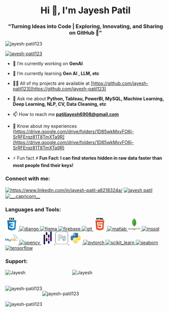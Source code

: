 <h1 align="center">Hi 👋, I'm Jayesh Patil</h1>
<h3 align="center">"Turning Ideas into Code | Exploring, Innovating, and Sharing on GitHub 🚀"</h3>

<p align="left"> <img src="https://komarev.com/ghpvc/?username=jayesh-patil123&label=Profile%20views&color=0e75b6&style=flat" alt="jayesh-patil123" /> </p>

<p align="left"> <a href="https://github.com/ryo-ma/github-profile-trophy"><img src="https://github-profile-trophy.vercel.app/?username=jayesh-patil123" alt="jayesh-patil123" /></a> </p>

- 🔭 I’m currently working on **GenAI**

- 🌱 I’m currently learning **Gen AI , LLM, etc**

- 👨‍💻 All of my projects are available at [https://github.com/jayesh-patil123](https://github.com/jayesh-patil123)

- 💬 Ask me about **Python, Tableau, PowerBI, MySQL, Machine Learning, Deep Learning, NLP, CV, Data Cleaning, etc**

- 📫 How to reach me **patiljayesh6908@gmail.com**

- 📄 Know about my experiences [https://drive.google.com/drive/folders/1D85wkMxvFO6j-SrRFErqz81T8TmXTa9R](https://drive.google.com/drive/folders/1D85wkMxvFO6j-SrRFErqz81T8TmXTa9R)

- ⚡ Fun fact **⚡ Fun Fact: I can find stories hidden in raw data faster than most people find their keys!**

<h3 align="left">Connect with me:</h3>
<p align="left">
<a href="https://linkedin.com/in/https://www.linkedin.com/in/jayesh-patil-a8218324a/" target="blank"><img align="center" src="https://raw.githubusercontent.com/rahuldkjain/github-profile-readme-generator/master/src/images/icons/Social/linked-in-alt.svg" alt="https://www.linkedin.com/in/jayesh-patil-a8218324a/" height="30" width="40" /></a>
<a href="https://fb.com/jayesh patil" target="blank"><img align="center" src="https://raw.githubusercontent.com/rahuldkjain/github-profile-readme-generator/master/src/images/icons/Social/facebook.svg" alt="jayesh patil" height="30" width="40" /></a>
<a href="https://instagram.com/__.capricorn__" target="blank"><img align="center" src="https://raw.githubusercontent.com/rahuldkjain/github-profile-readme-generator/master/src/images/icons/Social/instagram.svg" alt="__.capricorn__" height="30" width="40" /></a>
</p>

<h3 align="left">Languages and Tools:</h3>
<p align="left"> <a href="https://www.w3schools.com/css/" target="_blank" rel="noreferrer"> <img src="https://raw.githubusercontent.com/devicons/devicon/master/icons/css3/css3-original-wordmark.svg" alt="css3" width="40" height="40"/> </a> <a href="https://www.djangoproject.com/" target="_blank" rel="noreferrer"> <img src="https://cdn.worldvectorlogo.com/logos/django.svg" alt="django" width="40" height="40"/> </a> <a href="https://www.figma.com/" target="_blank" rel="noreferrer"> <img src="https://www.vectorlogo.zone/logos/figma/figma-icon.svg" alt="figma" width="40" height="40"/> </a> <a href="https://firebase.google.com/" target="_blank" rel="noreferrer"> <img src="https://www.vectorlogo.zone/logos/firebase/firebase-icon.svg" alt="firebase" width="40" height="40"/> </a> <a href="https://git-scm.com/" target="_blank" rel="noreferrer"> <img src="https://www.vectorlogo.zone/logos/git-scm/git-scm-icon.svg" alt="git" width="40" height="40"/> </a> <a href="https://www.w3.org/html/" target="_blank" rel="noreferrer"> <img src="https://raw.githubusercontent.com/devicons/devicon/master/icons/html5/html5-original-wordmark.svg" alt="html5" width="40" height="40"/> </a> <a href="https://www.mathworks.com/" target="_blank" rel="noreferrer"> <img src="https://upload.wikimedia.org/wikipedia/commons/2/21/Matlab_Logo.png" alt="matlab" width="40" height="40"/> </a> <a href="https://www.mongodb.com/" target="_blank" rel="noreferrer"> <img src="https://raw.githubusercontent.com/devicons/devicon/master/icons/mongodb/mongodb-original-wordmark.svg" alt="mongodb" width="40" height="40"/> </a> <a href="https://www.microsoft.com/en-us/sql-server" target="_blank" rel="noreferrer"> <img src="https://www.svgrepo.com/show/303229/microsoft-sql-server-logo.svg" alt="mssql" width="40" height="40"/> </a> <a href="https://www.mysql.com/" target="_blank" rel="noreferrer"> <img src="https://raw.githubusercontent.com/devicons/devicon/master/icons/mysql/mysql-original-wordmark.svg" alt="mysql" width="40" height="40"/> </a> <a href="https://opencv.org/" target="_blank" rel="noreferrer"> <img src="https://www.vectorlogo.zone/logos/opencv/opencv-icon.svg" alt="opencv" width="40" height="40"/> </a> <a href="https://pandas.pydata.org/" target="_blank" rel="noreferrer"> <img src="https://raw.githubusercontent.com/devicons/devicon/2ae2a900d2f041da66e950e4d48052658d850630/icons/pandas/pandas-original.svg" alt="pandas" width="40" height="40"/> </a> <a href="https://www.photoshop.com/en" target="_blank" rel="noreferrer"> <img src="https://raw.githubusercontent.com/devicons/devicon/master/icons/photoshop/photoshop-line.svg" alt="photoshop" width="40" height="40"/> </a> <a href="https://www.python.org" target="_blank" rel="noreferrer"> <img src="https://raw.githubusercontent.com/devicons/devicon/master/icons/python/python-original.svg" alt="python" width="40" height="40"/> </a> <a href="https://pytorch.org/" target="_blank" rel="noreferrer"> <img src="https://www.vectorlogo.zone/logos/pytorch/pytorch-icon.svg" alt="pytorch" width="40" height="40"/> </a> <a href="https://scikit-learn.org/" target="_blank" rel="noreferrer"> <img src="https://upload.wikimedia.org/wikipedia/commons/0/05/Scikit_learn_logo_small.svg" alt="scikit_learn" width="40" height="40"/> </a> <a href="https://seaborn.pydata.org/" target="_blank" rel="noreferrer"> <img src="https://seaborn.pydata.org/_images/logo-mark-lightbg.svg" alt="seaborn" width="40" height="40"/> </a> <a href="https://www.tensorflow.org" target="_blank" rel="noreferrer"> <img src="https://www.vectorlogo.zone/logos/tensorflow/tensorflow-icon.svg" alt="tensorflow" width="40" height="40"/> </a> </p>

<h3 align="left">Support:</h3>
<p><a href="https://www.buymeacoffee.com/Jayesh "> <img align="left" src="https://cdn.buymeacoffee.com/buttons/v2/default-yellow.png" height="50" width="210" alt="Jayesh " /></a><a href="https://ko-fi.com/Jayesh"> <img align="left" src="https://cdn.ko-fi.com/cdn/kofi3.png?v=3" height="50" width="210" alt="Jayesh" /></a></p><br><br>

<p><img align="left" src="https://github-readme-stats.vercel.app/api/top-langs?username=jayesh-patil123&show_icons=true&locale=en&layout=compact" alt="jayesh-patil123" /></p>

<p>&nbsp;<img align="center" src="https://github-readme-stats.vercel.app/api?username=jayesh-patil123&show_icons=true&locale=en" alt="jayesh-patil123" /></p>

<p><img align="center" src="[https://github-readme-streak-stats.herokuapp.com/?user=jayesh-patil123&](https://github.com/jayesh-patil123/jayesh-patil123/)" alt="jayesh-patil123" /></p>
